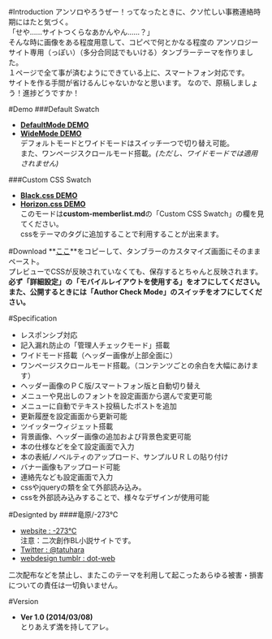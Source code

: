 ![]()
  
#Introduction
アンソロやろうぜー！ってなったときに、クソ忙しい事務連絡時期にはたと気づく。  
「せや……サイトつくらなあかんやん……？」  
そんな時に画像をある程度用意して、コピペで何とかなる程度の  アンソロジーサイト専用（っぽい）（多分合同誌でもいける）タンブラーテーマを作りました。  
１ページで全て事が済むようにできている上に、スマートフォン対応です。  
サイトを作る手間が省けるんじゃないかなと思います。  なので、原稿しましょう！進捗どうですか！

#Demo
###Default Swatch
* [**DefaultMode DEMO**](http://wonderer-demo.tumblr.com/)  
* [**WideMode DEMO**](http://wonderer-demo.tumblr.com/wide)  
デフォルトモードとワイドモードはスイッチ一つで切り替え可能。  
また、ワンページスクロールモード搭載。*(ただし、ワイドモードでは適用されません)*  

###Custom CSS Swatch
* [**Black.css DEMO**](http://wonderer-demo.tumblr.com/black)  
* [**Horizon.css DEMO**](http://)  
このモードは**custom-memberlist.md**の「Custom CSS Swatch」の欄を見てください。  
cssをテーマのタグに追加することで利用することが出来ます。  

#Download
**[ここ](https://raw.github.com/273c/template/master/tumblr-theme/wonderer/template_wonderer.html)**をコピーして、タンブラーのカスタマイズ画面にそのままペースト。  
プレビューでCSSが反映されていなくても、保存するとちゃんと反映されます。  
**必ず「詳細設定」の「モバイルレイアウトを使用する」をオフにしてください。**  
**また、公開するときには「Author Check Mode」のスイッチをオフにしてください。**

#Specification
* レスポンシブ対応
* 記入漏れ防止の「管理人チェックモード」搭載
* ワイドモード搭載（ヘッダー画像が上部全面に）
* ワンページスクロールモード搭載。（コンテンツごとの余白を大幅にあけます）
* ヘッダー画像のＰＣ版/スマートフォン版と自動切り替え
* メニューや見出しのフォントを設定画面から選んで変更可能
* メニューに自動でテキスト投稿したポストを追加
* 更新履歴を設定画面から更新可能
* ツイッターウィジェット搭載
* 背景画像、ヘッダー画像の追加および背景色変更可能
* 本の仕様などを全て設定画面で入力
* 本の表紙/ノベルティのアップロード、サンプルＵＲＬの貼り付け
* バナー画像もアップロード可能
* 連絡先なども設定画面で入力
* cssやjqueryの類を全て外部読み込み。   
* cssを外部読み込みすることで、様々なデザインが使用可能

#Designted by
####竜原/-273℃
* [website : -273℃](http://triste.undo.jp/)  
注意：二次創作BL小説サイトです。
* [Twitter : @tatuhara](https://twitter.com/tatuhara)
* [webdesign tumblr : dot-web](http://dot-web.tumblr.com/)  

二次配布などを禁止し、またこのテーマを利用して起こったあらゆる被害・損害についての責任は一切負いません。

#Version  
* **Ver 1.0 (2014/03/08)**  
とりあえず満を持してアレ。

